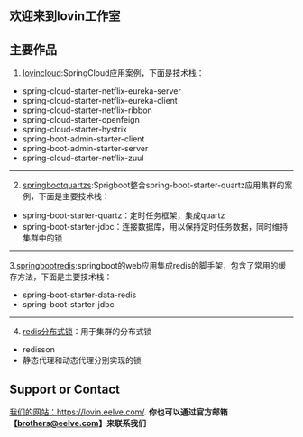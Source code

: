 ## 欢迎来到lovin工作室


## 主要作品

1. [lovincloud](https://github.com/lovinstudio/lovincloud):SpringCloud应用案例，下面是技术栈：
- spring-cloud-starter-netflix-eureka-server
- spring-cloud-starter-netflix-eureka-client
- spring-cloud-starter-netflix-ribbon
- spring-cloud-starter-openfeign
- spring-cloud-starter-hystrix
- spring-boot-admin-starter-client
- spring-boot-admin-starter-server
- spring-cloud-starter-netflix-zuul

----
2. [springbootquartzs](https://github.com/lovinstudio/springbootquartzs):Sprigboot整合spring-boot-starter-quartz应用集群的案例，下面是主要技术栈：
- spring-boot-starter-quartz：定时任务框架，集成quartz
- spring-boot-starter-jdbc：连接数据库，用以保持定时任务数据，同时维持集群中的锁

----
3.[springbootredis](https://github.com/lovinstudio/springbootredis):springboot的web应用集成redis的脚手架，包含了常用的缓存方法，下面是主要技术栈：
- spring-boot-starter-data-redis
- spring-boot-starter-jdbc

----
4. [redis分布式锁](https://github.com/eelve/distributed-lock)：用于集群的分布式锁
- redisson
- 静态代理和动态代理分别实现的锁

## Support or Contact
 [我们的网站：](https://lovin.eelve.com/)https://lovin.eelve.com/.
**你也可以通过官方邮箱【brothers@eelve.com】来联系我们**
